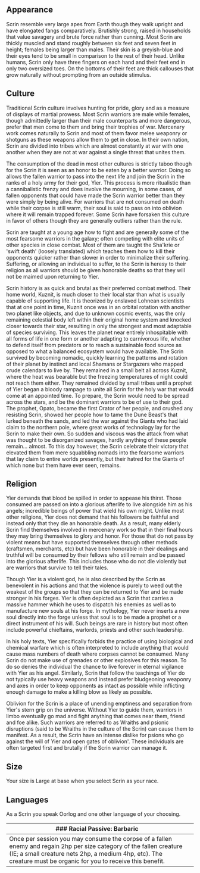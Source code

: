 ## Appearance

Scrin resemble very large apes from Earth though they walk upright and have elongated fangs comparatively. Brutishly strong, raised in households that value savagery and brute force rather than cunning. Most Scrin are thickly muscled and stand roughly between six feet and seven feet in height; females being larger than males. Their skin is a greyish-blue and their eyes tend to be small in comparison to the rest of their head. Unlike humans, Scrin only have three fingers on each hand and their feet end in only two oversized toes. On the bottoms of their feet are thick callouses that grow naturally without prompting from an outside stimulus.

  

## Culture

Traditional Scrin culture involves hunting for pride, glory and as a measure of displays of martial prowess. Most Scrin warriors are male while females, though admittedly larger than their male counterparts and more dangerous, prefer that men come to them and bring their trophies of war. Mercenary work comes naturally to Scrin and most of them favor melee weaponry or shotguns as these weapons allow them to get in close. In their own nation, Scrin are divided into tribes which are almost constantly at war with one another when they are not at war against a single threat that unites them.

  
The consumption of the dead in most other cultures is strictly taboo though for the Scrin it is seen as an honor to be eaten by a better warrior. Doing so allows the fallen warrior to pass into the next life and join the Scrin in the ranks of a holy army for their god, Yier. This process is more ritualistic than a cannibalistic frenzy and does involve the mourning, in some cases, of fallen opponents that could have made the Scrin warrior better than they were simply by being alive. For warriors that are not consumed on death while their corpse is still warm, their soul is said to pass on into oblivion where it will remain trapped forever. Some Scrin have forsaken this culture in favor of others though they are generally outliers rather than the rule.

  
Scrin are taught at a young age how to fight and are generally some of the most fearsome warriors in the galaxy; often competing with elite units of other species in close combat. Most of them are taught the Sha'krie or 'swift death' (loosely translated) which teaches them how to kill their opponents quicker rather than slower in order to minimalize their suffering. Suffering, or allowing an individual to suffer, to the Scrin is heresy to their religion as all warriors should be given honorable deaths so that they will not be maimed upon returning to Yier.

Scrin history is as quick and brutal as their preferred combat method. Their home world, Kuznit, is much closer to their local star than what is usually capable of supporting life. It is theorized by enslaved Lohnean scientists that at one point in time, Kuznit once was in an orbital rotation with another two planet like objects, and due to unknown cosmic events, was the only remaining celestial body left within their original home system and knocked closer towards their star, resulting in only the strongest and most adaptable of species surviving. This leaves the planet near entirely inhospitable with all forms of life in one form or another adapting to carnivorous life, whether to defend itself from predators or to reach a sustainable food source as opposed to what a balanced ecosystem would have available. The Scrin survived by becoming nomadic, quickly learning the patterns and rotation of their planet by instinct and local Shamans or Stargazers who mapped crude calendars to live by. They remained in a small belt all across Kuznit, where the heat was bearable but the freezing temperatures of night could not reach them either. They remained divided by small tribes until a prophet of Yier began a bloody rampage to unite all Scrin for the holy war that would come at an appointed time. To prepare, the Scrin would need to be spread across the stars, and be the dominant warriors to be of use to their god. The prophet, Opato, became the first Orator of her people, and crushed any resisting Scrin, showed her people how to tame the Dune Beast's that lurked beneath the sands, and led the war against the Giants who had laid claim to the northern pole, where great works of technology lay for the Scrin to make their own. So sudden and viscous was the attack from what was thought to be disorganized savages, hardly anything of these people remain... almost. To this day however, the Scrin celebrate their victory that elevated them from mere squabbling nomads into the fearsome warriors that lay claim to entire worlds presently, but their hatred for the Giants of which none but them have ever seen, remains.

## Religion

Yier demands that blood be spilled in order to appease his thirst. Those consumed are passed on into a glorious afterlife to live alongside him as his angels; incredible beings of power that wield his own might. Unlike most other religions, Yier does not demand that his followers be faithful and instead only that they die an honorable death. As a result, many elderly Scrin find themselves involved in mercenary work so that in their final hours they may bring themselves to glory and honor. For those that do not pass by violent means but have supported themselves through other methods (craftsmen, merchants, etc) but have been honorable in their dealings and truthful will be consumed by their fellows who still remain and be passed into the glorious afterlife. This includes those who do not die violently but are warriors that survive to tell their tales.

  
Though Yier is a violent god, he is also described by the Scrin as benevolent in his actions and that the violence is purely to weed out the weakest of the groups so that they can be returned to Yier and be made stronger in his forges. Yier is often depicted as a Scrin that carries a massive hammer which he uses to dispatch his enemies as well as to manufacture new souls at his forge. In mythology, Yier never inserts a new soul directly into the forge unless that soul is to be made a prophet or a direct instrument of his will. Such beings are rare in history but most often include powerful chieftains, warlords, priests and other such leadership.

  
In his holy texts, Yier specifically forbids the practice of using biological and chemical warfare which is often interpreted to include anything that would cause mass numbers of death where corpses cannot be consumed. Many Scrin do not make use of grenades or other explosives for this reason. To do so denies the individual the chance to live forever in eternal vigilance with Yier as his angel. Similarly, Scrin that follow the teachings of Yier do not typically use heavy weapons and instead prefer bludgeoning weaponry and axes in order to keep opponents as intact as possible while inflicting enough damage to make a killing blow as likely as possible.

  
Oblivion for the Scrin is a place of unending emptiness and separation from Yier's stern grip on the universe. Without Yier to guide them, warriors in limbo eventually go mad and fight anything that comes near them, friend and foe alike. Such warriors are referred to as Wraiths and psionic disruptions (said to be Wraiths in the culture of the Scrin) can cause them to manifest. As a result, the Scrin have an intense dislike for psions who go against the will of Yier and open gates of oblivion'. These individuals are often targeted first and brutally if the Scrin warrior can manage it.

## Size

Your size is Large at base when you select Scrin as your race.

  

## Languages

As a Scrin you speak Oorlog and one other language of your choosing.

|### **Racial Passive: Barbaric**|   |
|---|---|
|Once per session you may consume the corpse of a fallen enemy and regain 2hp per size category of the fallen creature (IE; a small creature nets 2hp, a medium 4hp, etc). The creature must be organic for you to receive this benefit.|   |